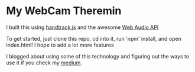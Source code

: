 # My WebCam Theremin

I built this using [handtrack.js](https://victordibia.github.io/handtrack.js/#/) and the awesome [Web Audio API](https://developer.mozilla.org/en-US/docs/Web/API/Web_Audio_API)

To get started, just clone this repo, cd into it, run 'npm' install, and open index.html! I hope to add a lot more features 



I blogged about using some of this technology and figuring out the ways to use it if you check my [medium](https://medium.com/@larry.sassainsworth).
